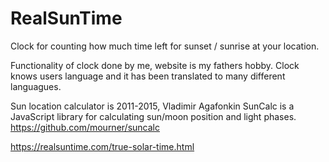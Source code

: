 # RealSunTime
Clock for counting how much time left for sunset / sunrise at your location.

Functionality of clock done by me, website is my fathers hobby. Clock knows users language and it has been translated to many different languagues. 

Sun location calculator is 2011-2015, Vladimir Agafonkin
SunCalc is a JavaScript library for calculating sun/moon position and light phases.
https://github.com/mourner/suncalc

https://realsuntime.com/true-solar-time.html
